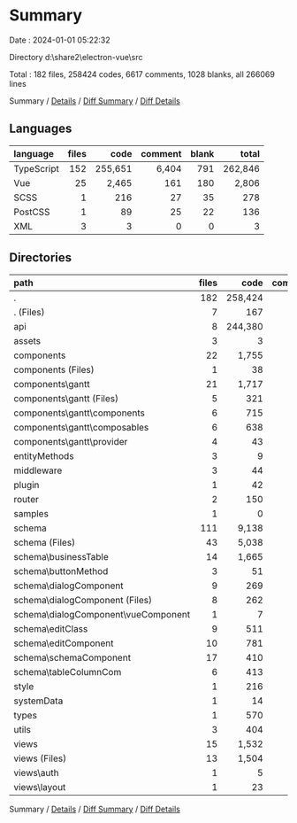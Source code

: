 # Summary

Date : 2024-01-01 05:22:32

Directory d:\\share2\\electron-vue\\src

Total : 182 files,  258424 codes, 6617 comments, 1028 blanks, all 266069 lines

Summary / [Details](details.md) / [Diff Summary](diff.md) / [Diff Details](diff-details.md)

## Languages
| language | files | code | comment | blank | total |
| :--- | ---: | ---: | ---: | ---: | ---: |
| TypeScript | 152 | 255,651 | 6,404 | 791 | 262,846 |
| Vue | 25 | 2,465 | 161 | 180 | 2,806 |
| SCSS | 1 | 216 | 27 | 35 | 278 |
| PostCSS | 1 | 89 | 25 | 22 | 136 |
| XML | 3 | 3 | 0 | 0 | 3 |

## Directories
| path | files | code | comment | blank | total |
| :--- | ---: | ---: | ---: | ---: | ---: |
| . | 182 | 258,424 | 6,617 | 1,028 | 266,069 |
| . (Files) | 7 | 167 | 27 | 28 | 222 |
| api | 8 | 244,380 | 5,630 | 30 | 250,040 |
| assets | 3 | 3 | 0 | 0 | 3 |
| components | 22 | 1,755 | 12 | 212 | 1,979 |
| components (Files) | 1 | 38 | 0 | 4 | 42 |
| components\\gantt | 21 | 1,717 | 12 | 208 | 1,937 |
| components\\gantt (Files) | 5 | 321 | 1 | 43 | 365 |
| components\\gantt\\components | 6 | 715 | 3 | 87 | 805 |
| components\\gantt\\composables | 6 | 638 | 8 | 68 | 714 |
| components\\gantt\\provider | 4 | 43 | 0 | 10 | 53 |
| entityMethods | 3 | 9 | 1 | 4 | 14 |
| middleware | 3 | 44 | 0 | 4 | 48 |
| plugin | 1 | 42 | 0 | 1 | 43 |
| router | 2 | 150 | 28 | 15 | 193 |
| samples | 1 | 0 | 11 | 3 | 14 |
| schema | 111 | 9,138 | 681 | 501 | 10,320 |
| schema (Files) | 43 | 5,038 | 286 | 282 | 5,606 |
| schema\\businessTable | 14 | 1,665 | 184 | 79 | 1,928 |
| schema\\buttonMethod | 3 | 51 | 62 | 14 | 127 |
| schema\\dialogComponent | 9 | 269 | 7 | 45 | 321 |
| schema\\dialogComponent (Files) | 8 | 262 | 7 | 41 | 310 |
| schema\\dialogComponent\\vueComponent | 1 | 7 | 0 | 4 | 11 |
| schema\\editClass | 9 | 511 | 14 | 28 | 553 |
| schema\\editComponent | 10 | 781 | 8 | 20 | 809 |
| schema\\schemaComponent | 17 | 410 | 49 | 17 | 476 |
| schema\\tableColumnCom | 6 | 413 | 71 | 16 | 500 |
| style | 1 | 216 | 27 | 35 | 278 |
| systemData | 1 | 14 | 1 | 3 | 18 |
| types | 1 | 570 | 15 | 84 | 669 |
| utils | 3 | 404 | 26 | 41 | 471 |
| views | 15 | 1,532 | 158 | 67 | 1,757 |
| views (Files) | 13 | 1,504 | 158 | 61 | 1,723 |
| views\\auth | 1 | 5 | 0 | 3 | 8 |
| views\\layout | 1 | 23 | 0 | 3 | 26 |

Summary / [Details](details.md) / [Diff Summary](diff.md) / [Diff Details](diff-details.md)